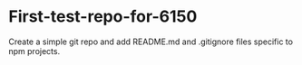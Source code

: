 # First-test-repo-for-6150
Create a simple git repo and add README.md and .gitignore files specific to npm projects.

